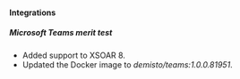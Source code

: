 
#### Integrations

##### Microsoft Teams merit test

- Added support to XSOAR 8.
- Updated the Docker image to *demisto/teams:1.0.0.81951*.
